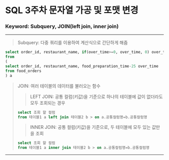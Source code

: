 # SQL 3주차 문자열 가공 및 포맷 변경

### Keyword: Subquery, JOIN(left join, inner join)

---

> Subquery: 다중 쿼리를 이용하여 계산식으로 간단하게 해줌
```sql
select order_id, restaurant_name, if(over_time>=0, over_time, 0) over_time
from 
(
select order_id, restaurant_name, food_preparation_time-25 over_time
from food_orders
) a
```

> JOIN: 여러 테이블의 데이터를 불러오는 함수
>   > LEFT JOIN: 공통 컬럼(키값)을 기준으로 하나의 테이블에 값이 없더라도 모두 조회되는 경우</p>
> ```sql
> select 조회 할 컬럼
> from 테이블1 a left join 테이블2 b > on a.공통컬럼명=b.공통컬럼명
> ```
>   > INNER JOIN: 공통 컬럼(키값)을 기준으로, 두 테이블에 모두 있는 값만을 조회 
> ``` sql
> select 조회 할 컬럼
> from 테이블1 a inner join 테이블2 b > on a.공통컬럼명=b.공통컬럼명
> ```


---